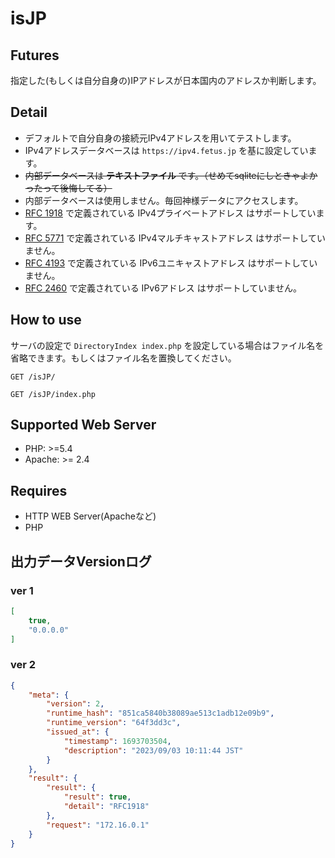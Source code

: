 # isJP

## Futures

指定した(もしくは自分自身の)IPアドレスが日本国内のアドレスか判断します。

## Detail

- デフォルトで自分自身の接続元IPv4アドレスを用いてテストします。
- IPv4アドレスデータベースは `https://ipv4.fetus.jp` を基に設定しています。
- ~~内部データベースは **テキストファイル** です。（せめてsqliteにしときゃよかったって後悔してる）~~
- 内部データベースは使用しません。毎回神様データにアクセスします。
- [RFC 1918](https://tools.ietf.org/html/rfc1918) で定義されている IPv4プライベートアドレス はサポートしています。
- [RFC 5771](https://tools.ietf.org/html/rfc5771) で定義されている IPv4マルチキャストアドレス はサポートしていません。
- [RFC 4193](https://tools.ietf.org/html/rfc4193) で定義されている IPv6ユニキャストアドレス はサポートしていません。
- [RFC 2460](https://tools.ietf.org/html/rfc2460) で定義されている IPv6アドレス はサポートしていません。

## How to use

サーバの設定で `DirectoryIndex index.php` を設定している場合はファイル名を省略できます。もしくはファイル名を置換してください。

```http
GET /isJP/
```

```http
GET /isJP/index.php
```

## Supported Web Server

- PHP: >=5.4
- Apache: >= 2.4

## Requires

- HTTP WEB Server(Apacheなど)
- PHP

## 出力データVersionログ

### ver 1

```json
[
    true,
    "0.0.0.0"
]
```

### ver 2

```json
{
    "meta": {
        "version": 2,
        "runtime_hash": "851ca5840b38089ae513c1adb12e09b9",
        "runtime_version": "64f3dd3c",
        "issued_at": {
            "timestamp": 1693703504,
            "description": "2023/09/03 10:11:44 JST"
        }
    },
    "result": {
        "result": {
            "result": true,
            "detail": "RFC1918"
        },
        "request": "172.16.0.1"
    }
}
```
